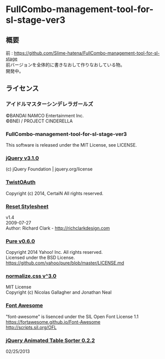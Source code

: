 # FullCombo-management-tool-for-sl-stage-ver3
## 概要
前 : https://github.com/Slime-hatena/FullCombo-management-tool-for-sl-stage  
前バージョンを全体的に書きなおして作りなおしている物。  
開発中。

## ライセンス

### アイドルマスターシンデレラガールズ
©BANDAI NAMCO Entertainment Inc.  
©BNEI / PROJECT CINDERELLA

### FullCombo-management-tool-for-sl-stage-ver3
This software is released under the MIT License, see LICENSE.  

###  [jQuery v3.1.0](https://jquery.com/)
(c) jQuery Foundation | jquery.org/license  

### [TwistOAuth](https://github.com/mpyw/TwistOAuth)
Copyright (c) 2014, CertaiN All rights reserved.  

### [Reset Stylesheet](http://html5doctor.com)
v1.4  
2009-07-27  
Author: Richard Clark - http://richclarkdesign.com

### [Pure v0.6.0](http://purecss.io/)
Copyright 2014 Yahoo! Inc. All rights reserved.  
Licensed under the BSD License.  
https://github.com/yahoo/pure/blob/master/LICENSE.md

### [normalize.css v^3.0](http://git.io/normalize)
MIT License  
Copyright (c) Nicolas Gallagher and Jonathan Neal

### [Font Awesome](http://fontawesome.io/)
"font-awesome" is lisenced under the SIL Open Font License 1.1  
https://fortawesome.github.io/Font-Awesome  
http://scripts.sil.org/OFL  

### [ jQuery Animated Table Sorter 0.2.2](http://www.matanhershberg.com/plugins/jquery-animated-table-sorter/)
02/25/2013
